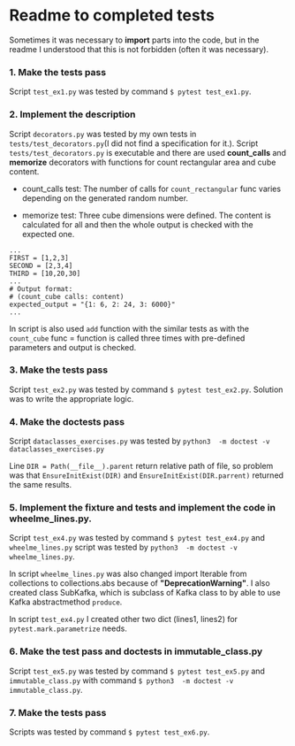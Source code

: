 # Readme to completed tests

Sometimes it was necessary to **import** parts into the code, but in the readme I understood that this is not forbidden (often it was necessary).

### 1. Make the tests pass

Script ```test_ex1.py``` was tested by command ```$ pytest test_ex1.py```.

### 2. Implement the description

Script ```decorators.py``` was tested by my own tests in ```tests/test_decorators.py```(I did not find a specification for it.). Script ```tests/test_decorators.py``` is executable and there are used __count_calls__ and __memorize__ decorators with functions for count rectangular area and cube content. 

- count_calls test: The number of calls for ```count_rectangular``` func varies depending on the generated random number. 

- memorize test: Three cube dimensions were defined. The content is calculated for all and then the whole output is checked with the expected one.


```
...
FIRST = [1,2,3]
SECOND = [2,3,4]
THIRD = [10,20,30]
...
# Output format:
# (count_cube calls: content)
expected_output = "{1: 6, 2: 24, 3: 6000}"
...

```

In script is also used ```add``` function with the similar tests as with the ```count_cube``` func = function is called three times with pre-defined parameters and output is checked.

### 3. Make the tests pass

Script ```test_ex2.py``` was tested by command ```$ pytest test_ex2.py```. Solution was to write the appropriate logic.

### 4. Make the doctests pass

Script ```dataclasses_exercises.py``` was tested by ```python3  -m doctest -v dataclasses_exercises.py```

Line ```DIR = Path(__file__).parent``` return relative path of file, so problem was that ```EnsureInitExist(DIR)``` and ```EnsureInitExist(DIR.parrent)``` returned the same results. 

### 5. Implement the fixture and tests and implement the code in wheelme_lines.py.

Script ```test_ex4.py``` was tested by command ```$ pytest test_ex4.py``` and ```wheelme_lines.py``` script was tested by ```python3  -m doctest -v wheelme_lines.py```.

In script ```wheelme_lines.py``` was also changed import Iterable from collections to collections.abs because of **"DeprecationWarning"**. I also created class SubKafka, which is subclass of Kafka class to by able to use Kafka abstractmethod ```produce```.

In script ```test_ex4.py``` I created other two dict (lines1, lines2) for ```pytest.mark.parametrize``` needs.

### 6. Make the test pass and doctests in immutable_class.py

Script ```test_ex5.py``` was tested by command ```$ pytest test_ex5.py``` and ```immutable_class.py``` with command ```$ python3  -m doctest -v immutable_class.py```.

### 7. Make the tests pass

Scripts was tested by command ```$ pytest test_ex6.py```. 